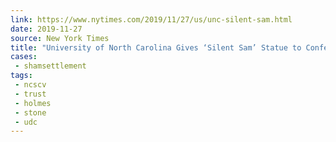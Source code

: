 ```yaml
---
link: https://www.nytimes.com/2019/11/27/us/unc-silent-sam.html
date: 2019-11-27
source: New York Times
title: "University of North Carolina Gives ‘Silent Sam’ Statue to Confederate Group"
cases:
 - shamsettlement
tags:
 - ncscv
 - trust
 - holmes
 - stone
 - udc
---
```

